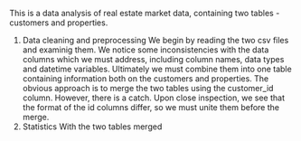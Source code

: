 This is a data analysis of real estate market data, containing two tables - customers and properties. 
1. Data cleaning and preprocessing
   We begin by reading the two csv files and examinig them. We notice some inconsistencies with the data columns which we must address, including column names, data types and datetime variables.
   Ultimately we must combine them into one table containing information both on the customers and properties.
   The obvious approach is to merge the two tables using the customer_id column. However, there is a catch.
   Upon close inspection, we see that the format of the id columns differ, so we must unite them before the merge.
2. Statistics
   With the two tables merged 
